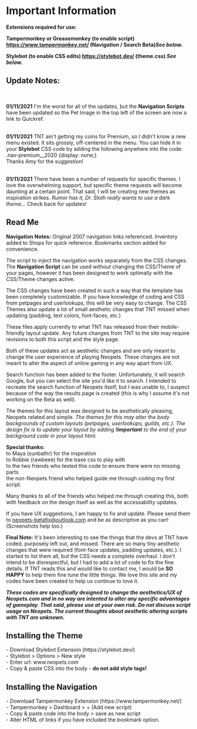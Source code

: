 <h1>Important Information</h1>

<p><b>Extensions required for use:<br>

Tampermonkey or Greasemonkey (to enable script) https://www.tampermonkey.net/ (Navigation / Search Beta)<i>See below.</i><br>

Stylebot (to enable CSS edits) https://stylebot.dev/ (theme.css) <i>See below.</i>
</b>

<h2>Update Notes:</h2><br>

<b>01/11/2021</b> I'm the worst for all of the updates, but the <b>Navigation Scripts</b> have been updated so the Pet Image in the top left of the screen are now a link to Quickref.<p>
 <br>
<b>01/11/2021</b> TNT ain't getting my coins for Premium, so I didn't know a new menu existed. It sits grossly, off-centered in the menu. You can hide it in your <b>Stylebot</b> CSS code by adding the following anywhere into the code:
<br> .nav-premium__2020 {display: none;}
<br>Thanks Amy for the suggestion!
<p><br>
<b>01/11/2021</b> There have been a number of requests for specific themes. I love the overwhelming support, but specific theme requests will become daunting at a certain point. That said, I will be creating new themes as inspiration strikes. <i>Rumor has it, Dr. Sloth really wants to use a dark theme...</i> Check back for updates!
<p>
 <h2>Read Me</h2>
<b>Navigation Notes:</b>
Original 2007 navigation links referenced. 
Inventory added to Shops for quick reference.
Bookmarks section added for convenience.
<p>
The script to inject the navigation works separately from the CSS changes. The <b>Navigation Script</b> can be used <i>without</i> changing the CSS/Theme of your pages, however it has been designed to work 
optimally with the CSS/Theme changes active.
<p>
The CSS changes have been created in such a way that the template has been completely customizable. If you have knowledge of coding and CSS from petpages and userlookups, this will be 
very easy to change. The CSS Themes also update a lot of small aesthetic changes that TNT missed when updating (padding, text colors, font-faces, etc.)
<p>
These files apply currently to what TNT has released from their mobile-friendly layout update. Any future changes from TNT to the site may require revisions to both this script and 
the style page.
<p>
Both of these updates act as aesthetic changes and are only meant to change the user experience of playing Neopets. These changes are not meant to alter the aspect of online gaming 
in any way apart from UX.
<p>
Search function has been added to the footer. Unfortunately, it will search Google, but you can select the site you'd like it to search. I intended to recreate the search function
of Neopets itself, but I was unable to, I suspect because of the way the results page is created (this is why I assume it's not working on the Beta as well).
<p>
The themes for this layout was designed to be aesthetically pleasing, Neopets related and simple.
 <i>The themes for this may alter the body backgrounds of custom layouts (petpages, userlookups, guilds, etc.). The design fix is to update your layout by adding <b>!important</b> to the end of your background code in your layout html.</i>

<b>Special thanks:</b>
<br>to Maya (sunbathr) for the inspiration
<br>to Robbie (rawbeee) for the base css to play with
<br>to the two friends who tested this code to ensure there were no missing parts
<br>the non-Neopets friend who helped guide me through coding my first script.

Many thanks to all of the friends who helped me through creating this, both with feedback on the design itself as well as the accessability updates.

If you have UX suggestions, I am happy to fix and update. Please send them to neopets-betafix@outlook.com and be as descriptive as you can! (Screenshots help too.)

<b>Final Note:</b>
It's been interesting to see the things that the devs at TNT have coded, purposely left out, and missed. There are so many tiny aesthetic changes that were required (font-face updates, padding updates, etc.). I started to list them all, but the CSS needs a complete overhaul. I don't intend to be disrespectful, but I had to add a lot of code to fix the fine details. If TNT reads this and would like to contact me, I would be <b>SO HAPPY</b> to help them fine tune the little things. We love this site and my codes have been created to help us continue to love it.

<b><i>These codes are specifically designed to change the aesthetics/UX of Neopets.com and in no way are intented to alter any specific advantages of gameplay. That said, please use at your own risk. Do not discuss script usage on Neopets. The current thoughts about aesthetic altering scripts with TNT are unknown.</i></b>

<h2>Installing the Theme</h2>
<p>
- Download Stylebot Extension (https://stylebot.dev/)
<br>- Stylebot > Options > New style
<br>- Enter url: <i>www.neopets.com</i>
 <br>- Copy & paste CSS into the body - <b>do not add style tags!</b>
 
 <h2>Installing the Navigation</h2>
 <p>
 - Download Tampermonkey Extension (https://www.tampermonkey.net/)
<br>- Tampermonkey > Dashboard > + (Add new script)
<br>- Copy & paste code into the body > save as new script
<br>- Alter HTML of links if you have included the bookmark option.
